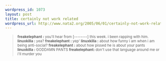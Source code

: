 ```yaml
--- 
wordpress_id: 1073
layout: post
title: certainly not work related
wordpress_url: http://www.nata2.org/2005/06/01/certainly-not-work-related/
---
```

<blockquote>
<small>
<strong>freakelephant :</strong> you'll hear from [--------]  this week. i been rapping with him.
<strong>linuxkilla :</strong> yea?
<strong>freakelephant : </strong>yep'
<strong>linuxkilla :</strong> about how funny i am when i am being anti-social?
<strong>freakelephant :</strong> about how pissed he is about your pants
<strong>linuxkilla :</strong> GODDAMN PANTS
<strong>freakelephant: </strong>don't use that language around me or i'll murder you
</small>
</blockquote>

